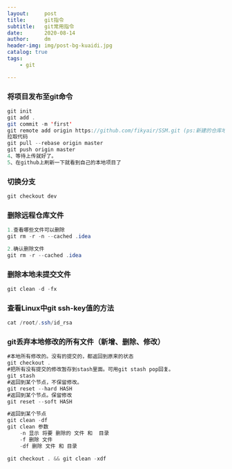 ```yaml
---
layout:     post
title:      git指令
subtitle:   git常用指令
date:       2020-08-14
author:     dm
header-img: img/post-bg-kuaidi.jpg
catalog: true
tags:
    - git

---
```



### 将项目发布至git命令

```java
git init
git add .
git commit -m 'first'
git remote add origin https://github.com/fikyair/SSM.git (ps:新建的仓库地址)
拉取代码
git pull --rebase origin master
git push origin master
4、等待上传就好了。
5、在github上刷新一下就看到自己的本地项目了
```

### 切换分支

```java
git checkout dev
```

### 删除远程仓库文件

```java
1.查看哪些文件可以删除
git rm -r -n --cached .idea

2.确认删除文件
git rm -r --cached .idea

```

### 删除本地未提交文件

```java
git clean -d -fx
```

### 查看Linux中git ssh-key值的方法

```java
cat /root/.ssh/id_rsa
```

### git丢弃本地修改的所有文件（新增、删除、修改）

```java
#本地所有修改的。没有的提交的，都返回到原来的状态
git checkout . 
#把所有没有提交的修改暂存到stash里面。可用git stash pop回复。
git stash
#返回到某个节点，不保留修改。
git reset --hard HASH 
#返回到某个节点。保留修改
git reset --soft HASH 

#返回到某个节点
git clean -df 
git clean 参数
    -n 显示 将要 删除的 文件 和  目录
    -f 删除 文件
    -df 删除 文件 和 目录

git checkout . && git clean -xdf
```


